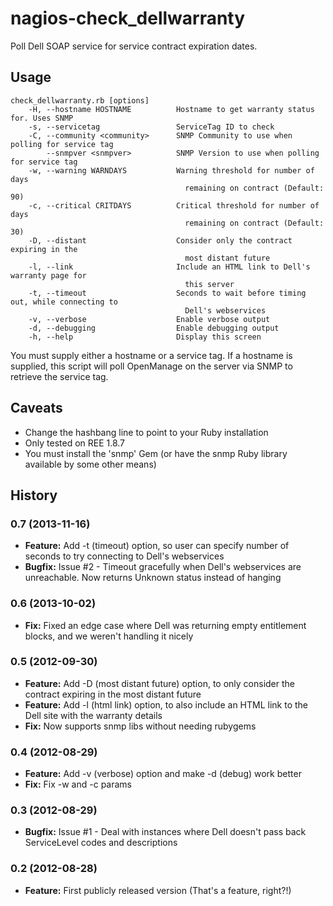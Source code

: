 nagios-check_dellwarranty
=========================

Poll Dell SOAP service for service contract expiration dates.

Usage
-------
    check_dellwarranty.rb [options]
        -H, --hostname HOSTNAME          Hostname to get warranty status for. Uses SNMP
        -s, --servicetag                 ServiceTag ID to check
        -C, --community <community>      SNMP Community to use when polling for service tag
            --snmpver <snmpver>          SNMP Version to use when polling for service tag
        -w, --warning WARNDAYS           Warning threshold for number of days
                                           remaining on contract (Default: 90)
        -c, --critical CRITDAYS          Critical threshold for number of days
                                           remaining on contract (Default: 30)
        -D, --distant                    Consider only the contract expiring in the
                                           most distant future
        -l, --link                       Include an HTML link to Dell's warranty page for
                                           this server
        -t, --timeout                    Seconds to wait before timing out, while connecting to
                                           Dell's webservices
        -v, --verbose                    Enable verbose output
        -d, --debugging                  Enable debugging output
        -h, --help                       Display this screen

You must supply either a hostname or a service tag. If a hostname is supplied, this script will
poll OpenManage on the server via SNMP to retrieve the service tag.

Caveats
-------
* Change the hashbang line to point to your Ruby installation
* Only tested on REE 1.8.7
* You must install the 'snmp' Gem (or have the snmp Ruby library available by some other means)

History
------------
### 0.7 (2013-11-16)
* **Feature:** Add -t (timeout) option, so user can specify number of seconds to try connecting to Dell's webservices
* **Bugfix:** Issue #2 - Timeout gracefully when Dell's webservices are unreachable. Now returns Unknown status instead of hanging

### 0.6 (2013-10-02)
* **Fix:** Fixed an edge case where Dell was returning empty entitlement blocks, and we weren't handling it nicely

### 0.5 (2012-09-30)
* **Feature:** Add -D (most distant future) option, to only consider the contract expiring in the most distant future
* **Feature:** Add -l (html link) option, to also include an HTML link to the Dell site with the warranty details
* **Fix:** Now supports snmp libs without needing rubygems

### 0.4 (2012-08-29)
* **Feature:** Add -v (verbose) option and make -d (debug) work better  
* **Fix:** Fix -w and -c params

### 0.3 (2012-08-29)
* **Bugfix:** Issue #1 - Deal with instances where Dell doesn't pass back ServiceLevel codes and descriptions

### 0.2 (2012-08-28)
* **Feature:** First publicly released version (That's a feature, right?!)
